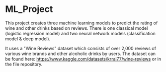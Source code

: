 # ML_Project
This project creates three machine learning models to predict the rating of wine and other drinks based on reviews. There is one classical model (logistic regression model) and two neural network models (classification model & deep model). 

It uses a "Wine Reviews" dataset which consists of over 2,000 reviews of various wine brands and other alcoholic drinks by users. The dataset can be found here: https://www.kaggle.com/datasets/krrai77/wine-reviews or in the file repository.
